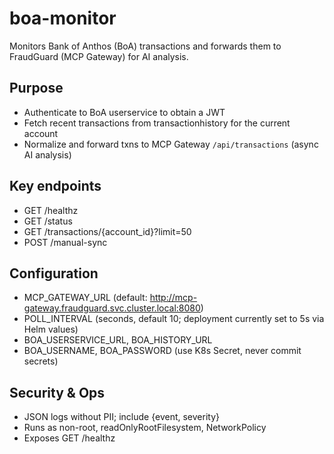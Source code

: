 # boa-monitor

Monitors Bank of Anthos (BoA) transactions and forwards them to FraudGuard (MCP Gateway) for AI analysis.

## Purpose
- Authenticate to BoA userservice to obtain a JWT
- Fetch recent transactions from transactionhistory for the current account
- Normalize and forward txns to MCP Gateway `/api/transactions` (async AI analysis)

## Key endpoints
- GET /healthz
- GET /status
- GET /transactions/{account_id}?limit=50
- POST /manual-sync

## Configuration
- MCP_GATEWAY_URL (default: http://mcp-gateway.fraudguard.svc.cluster.local:8080)
- POLL_INTERVAL (seconds, default 10; deployment currently set to 5s via Helm values)
- BOA_USERSERVICE_URL, BOA_HISTORY_URL
- BOA_USERNAME, BOA_PASSWORD (use K8s Secret, never commit secrets)

## Security & Ops
- JSON logs without PII; include {event, severity}
- Runs as non-root, readOnlyRootFilesystem, NetworkPolicy
- Exposes GET /healthz

